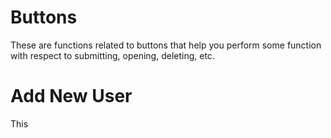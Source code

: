 
# Buttons

These are functions related to buttons that help you perform some function with respect to submitting, opening, deleting, etc. 


# Add New User


This 